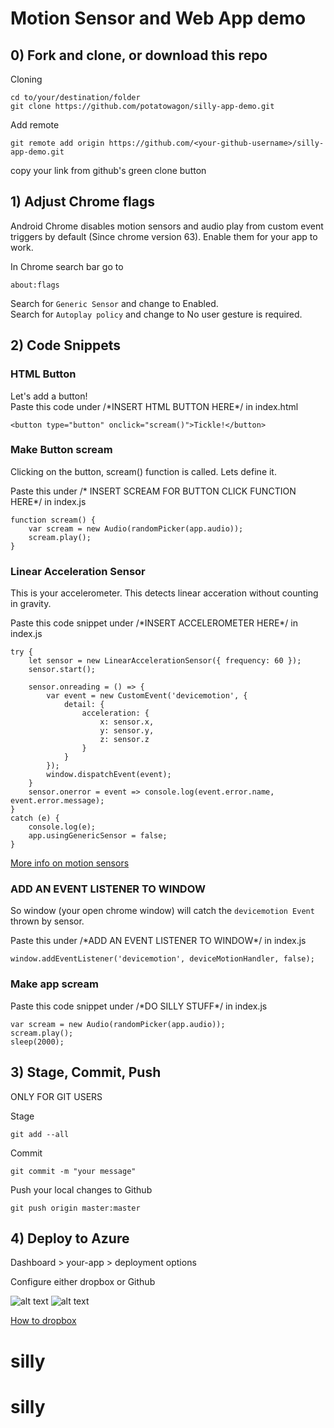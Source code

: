 # Motion Sensor and Web App demo

## 0) Fork and clone, or download this repo
Cloning 
```
cd to/your/destination/folder
git clone https://github.com/potatowagon/silly-app-demo.git 
```
Add remote 

```
git remote add origin https://github.com/<your-github-username>/silly-app-demo.git
```
copy your link from github's green clone button

## 1) Adjust Chrome flags
Android Chrome disables motion sensors and audio play from custom event triggers by default (Since chrome version 63). Enable them for your app to work.

In Chrome search bar go to 
```
about:flags
```
Search for `Generic Sensor` and change to Enabled. </br>
Search for `Autoplay policy` and change to No user gesture is required.


## 2) Code Snippets

### HTML Button
Let's add a button! </br>
Paste this code under /\*INSERT HTML BUTTON HERE\*/ in index.html

```
<button type="button" onclick="scream()">Tickle!</button>
```

### Make Button scream
Clicking on the button, scream() function is called. Lets define it. </br>

Paste this under /\* INSERT SCREAM FOR BUTTON CLICK FUNCTION HERE\*/ in index.js

```
function scream() {
    var scream = new Audio(randomPicker(app.audio));
    scream.play();
}
```

### Linear Acceleration Sensor
This is your accelerometer. This detects linear acceration without counting in gravity. </br>

Paste this code snippet under /\*INSERT ACCELEROMETER HERE\*/ in index.js

```
try {
    let sensor = new LinearAccelerationSensor({ frequency: 60 });
    sensor.start();

    sensor.onreading = () => {
        var event = new CustomEvent('devicemotion', {
            detail: {
                acceleration: {
                    x: sensor.x,
                    y: sensor.y,
                    z: sensor.z
                }
            }
        });
        window.dispatchEvent(event);
    }
    sensor.onerror = event => console.log(event.error.name, event.error.message);
}
catch (e) {
    console.log(e);
    app.usingGenericSensor = false;
}
```

<a href="https://developers.google.com/web/updates/2017/09/sensors-for-the-web">More info on motion sensors</a> 

### ADD AN EVENT LISTENER TO WINDOW

So window (your open chrome window) will catch the `devicemotion Event` thrown by sensor. </br>

Paste this under /\*ADD AN EVENT LISTENER TO WINDOW\*/ in index.js

```
window.addEventListener('devicemotion', deviceMotionHandler, false);
```

### Make app scream

Paste this code snippet under /\*DO SILLY STUFF\*/ in index.js

```
var scream = new Audio(randomPicker(app.audio));
scream.play();
sleep(2000);
```

## 3) Stage, Commit, Push
ONLY FOR GIT USERS </br>

Stage
```
git add --all
```

Commit
```
git commit -m "your message"
```

Push your local changes to Github
```
git push origin master:master
```

## 4) Deploy to Azure

Dashboard > your-app > deployment options 
</br>

Configure either dropbox or Github

![alt text](./img/deploy1.jpg)
![alt text](./img/deploy2.png)

<a href="https://blogs.msdn.microsoft.com/africaapps/2013/06/11/deploying-windows-azure-websites-using-dropbox/">How to dropbox</a>

# silly
# silly

